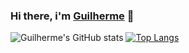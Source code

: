 ### Hi there, i'm [Guilherme](https://github.com/guisoares1) 👋
![Guilherme's GitHub stats](https://github-readme-stats.vercel.app/api?username=guisoares1&show_icons=false&theme=white) 
[![Top Langs](https://github-readme-stats.vercel.app/api/top-langs/?username=guisoares1&langs_count=3)](https://github.com/anuraghazra/github-readme-stats)
<!--
**guisoares1/guisoares1** is a ✨ _special_ ✨ repository because its `README.md` (this file) appears on your GitHub profile.

Here are some ideas to get you started:

- 🔭 I’m currently working on ...
- 🌱 I’m currently learning ...
- 👯 I’m looking to collaborate on ...
- 🤔 I’m looking for help with ...
- 💬 Ask me about ...
- 📫 How to reach me: ...
- 😄 Pronouns: ...
- ⚡ Fun fact: ...
-->
